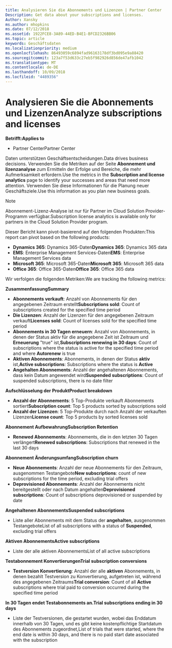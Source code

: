 ```yaml
---
title: Analysieren Sie die Abonnements und Lizenzen | Partner Center
Description: Get data about your subscriptions and licenses.
Author: Xansky
ms.author: mhopkins
ms.date: 07/12/2018
ms.assetid: 1922FCE8-3A89-44ED-B4E1-BFCD2326BB06
ms.topic: article
keywords: Geschäftsdaten
ms.localizationpriority: medium
ms.openlocfilehash: 86493059c6894fad96163178df3bd095e9a88420
ms.sourcegitcommit: 123a7f53d633c27eb5f982926d856de47afb1042
ms.translationtype: MT
ms.contentlocale: de-DE
ms.lasthandoff: 10/09/2018
ms.locfileid: "4489356"
---
```

# <a name="analyze-subscriptions-and-licenses"></a><span data-ttu-id="bf41e-103">Analysieren Sie die Abonnements und Lizenzen</span><span class="sxs-lookup"><span data-stu-id="bf41e-103">Analyze subscriptions and licenses</span></span> 

**<span data-ttu-id="bf41e-104">Betrifft:</span><span class="sxs-lookup"><span data-stu-id="bf41e-104">Applies to</span></span>**

- <span data-ttu-id="bf41e-105">Partner Center</span><span class="sxs-lookup"><span data-stu-id="bf41e-105">Partner Center</span></span>

<span data-ttu-id="bf41e-106">Daten unterstützen Geschäftsentscheidungen.</span><span class="sxs-lookup"><span data-stu-id="bf41e-106">Data drives business decisions.</span></span> <span data-ttu-id="bf41e-107">Verwenden Sie die Metriken auf der Seite **Abonnement und lizenzanalyse** zum Ermitteln der Erfolge und Bereiche, die mehr Aufmerksamkeit erfordern.</span><span class="sxs-lookup"><span data-stu-id="bf41e-107">Use the metrics in the **Subscription and license analytics** page to identify your successes and areas that need more attention.</span></span> <span data-ttu-id="bf41e-108">Verwenden Sie diese Informationen für die Planung neuer Geschäftsziele.</span><span class="sxs-lookup"><span data-stu-id="bf41e-108">Use this information as you plan new business goals.</span></span>

> [!NOTE]
> <span data-ttu-id="bf41e-109">Abonnement-Lizenz-Analyse ist nur für Partner im Cloud Solution Provider-Programm verfügbar.</span><span class="sxs-lookup"><span data-stu-id="bf41e-109">Subscription license analytics is available only for partners in the Cloud Solution Provider program.</span></span>


<span data-ttu-id="bf41e-110">Dieser Bericht kann pivot-basierend auf den folgenden Produkten:</span><span class="sxs-lookup"><span data-stu-id="bf41e-110">This report can pivot based on the following products:</span></span>

 - <span data-ttu-id="bf41e-111">**Dynamics 365**: Dynamics 365-Daten</span><span class="sxs-lookup"><span data-stu-id="bf41e-111">**Dynamics 365**: Dynamics 365 data</span></span>  
 - <span data-ttu-id="bf41e-112">**EMS**: Enterprise Management Services-Daten</span><span class="sxs-lookup"><span data-stu-id="bf41e-112">**EMS**: Enterprise Management Services data</span></span>  
 - <span data-ttu-id="bf41e-113">**Microsoft 365**: Microsoft 365-Daten</span><span class="sxs-lookup"><span data-stu-id="bf41e-113">**Microsoft 365**: Microsoft 365 data</span></span>  
 - <span data-ttu-id="bf41e-114">**Office 365**: Office 365-Daten</span><span class="sxs-lookup"><span data-stu-id="bf41e-114">**Office 365**: Office 365 data</span></span>  


<span data-ttu-id="bf41e-115">Wir verfolgen die folgenden Metriken:</span><span class="sxs-lookup"><span data-stu-id="bf41e-115">We are tracking the following metrics:</span></span>

**<span data-ttu-id="bf41e-116">Zusammenfassung</span><span class="sxs-lookup"><span data-stu-id="bf41e-116">Summary</span></span>**  
 - <span data-ttu-id="bf41e-117">**Abonnements verkauft**: Anzahl von Abonnements für den angegebenen Zeitraum erstellt</span><span class="sxs-lookup"><span data-stu-id="bf41e-117">**Subscriptions sold**: Count of subscriptions created for the specified time period</span></span>  
 - <span data-ttu-id="bf41e-118">**Die Lizenzen**: Anzahl der Lizenzen für den angegebenen Zeitraum verkauft</span><span class="sxs-lookup"><span data-stu-id="bf41e-118">**Licenses sold**: Count of licenses sold for the specified time period</span></span>   
 - <span data-ttu-id="bf41e-119">**Abonnements in 30 Tagen erneuern**: Anzahl von Abonnements, in denen der Status aktiv für die angegebene Zeit ist Zeitraum und **Erneuerung** "true" ist,</span><span class="sxs-lookup"><span data-stu-id="bf41e-119">**Subscriptions renewing in 30 days**: Count of subscriptions where the status is active for the specified time period and where **Autorenew** is true</span></span>
 - <span data-ttu-id="bf41e-120">**Aktiven Abonnements**: Abonnements, in denen der Status **aktiv** ist,</span><span class="sxs-lookup"><span data-stu-id="bf41e-120">**Active subscriptions**: Subscriptions where the status is **Active**</span></span>  
 - <span data-ttu-id="bf41e-121">**Angehalten Abonnements**: Anzahl der angehaltenen Abonnements, dass kein Datum angewendet wird</span><span class="sxs-lookup"><span data-stu-id="bf41e-121">**Suspended subscriptions**: Count of suspended subscriptions, there is no date filter</span></span>  

**<span data-ttu-id="bf41e-122">Aufschlüsselung der Produkt</span><span class="sxs-lookup"><span data-stu-id="bf41e-122">Product breakdown</span></span>**  
 - <span data-ttu-id="bf41e-123">**Anzahl der Abonnements**: 5 Top-Produkte verkauft Abonnements sortiert</span><span class="sxs-lookup"><span data-stu-id="bf41e-123">**Subscription count**: Top 5 products sorted by subscriptions sold</span></span>  
 - <span data-ttu-id="bf41e-124">**Anzahl der Lizenzen**: 5 Top-Produkte durch nach Anzahl der verkauften Lizenzen</span><span class="sxs-lookup"><span data-stu-id="bf41e-124">**License count**: Top 5 products by sorted licenses sold</span></span>

**<span data-ttu-id="bf41e-125">Abonnement Aufbewahrung</span><span class="sxs-lookup"><span data-stu-id="bf41e-125">Subscription Retention</span></span>**
 - <span data-ttu-id="bf41e-126">**Renewed Abonnements**: Abonnements, die in den letzten 30 Tagen verlängert</span><span class="sxs-lookup"><span data-stu-id="bf41e-126">**Renewed subscriptions**: Subscriptions that renewed in the last 30 days</span></span>  

**<span data-ttu-id="bf41e-127">Abonnement Änderungsumfang</span><span class="sxs-lookup"><span data-stu-id="bf41e-127">Subscription churn</span></span>**  
 - <span data-ttu-id="bf41e-128">**Neue Abonnements**: Anzahl der neue Abonnements für den Zeitraum, ausgenommen Testangebote</span><span class="sxs-lookup"><span data-stu-id="bf41e-128">**New subscriptions**: count of new subscriptions for the time period, excluding trial offers</span></span>  
 - <span data-ttu-id="bf41e-129">**Deprovisioned Abonnements**: Anzahl der Abonnements nicht bereitgestellt oder nach Datum angehalten</span><span class="sxs-lookup"><span data-stu-id="bf41e-129">**Deprovisioned subscriptions**: Count of subscriptions deprovisioned or suspended by date</span></span>  

**<span data-ttu-id="bf41e-130">Angehaltenen Abonnements</span><span class="sxs-lookup"><span data-stu-id="bf41e-130">Suspended subscriptions</span></span>**  
 - <span data-ttu-id="bf41e-131">Liste aller Abonnements mit dem Status der **angehalten**, ausgenommen Testangebote</span><span class="sxs-lookup"><span data-stu-id="bf41e-131">List of all subscriptions with a status of **Suspended**, excluding trial offers</span></span>  
  
**<span data-ttu-id="bf41e-132">Aktiven Abonnements</span><span class="sxs-lookup"><span data-stu-id="bf41e-132">Active subscriptions</span></span>**
 - <span data-ttu-id="bf41e-133">Liste der alle aktiven Abonnements</span><span class="sxs-lookup"><span data-stu-id="bf41e-133">List of all active subscriptions</span></span>  

**<span data-ttu-id="bf41e-134">Testabonnement Konvertierungen</span><span class="sxs-lookup"><span data-stu-id="bf41e-134">Trial subscription conversions</span></span>**  
 - <span data-ttu-id="bf41e-135">**Testversion Konvertierung**: Anzahl der alle **aktiven** Abonnements, in denen bezahlt Testversion zu Konvertierung, aufgetreten ist, während des angegebenen Zeitraums</span><span class="sxs-lookup"><span data-stu-id="bf41e-135">**Trial conversion**: Count of all **Active** subscriptions where trial paid to conversion occurred during the specified time period</span></span>  

**<span data-ttu-id="bf41e-136">In 30 Tagen endet Testabonnements an.</span><span class="sxs-lookup"><span data-stu-id="bf41e-136">Trial subscriptions ending in 30 days</span></span>**  
 - <span data-ttu-id="bf41e-137">Liste der Testversionen, die gestartet wurden, wobei das Enddatum innerhalb von 30 Tagen, und es gibt keine kostenpflichtige Startdatum des Abonnements zugeordnet,</span><span class="sxs-lookup"><span data-stu-id="bf41e-137">List of trials that were started, where the end date is within 30 days, and there is no paid start date associated with the subscription</span></span>  

  